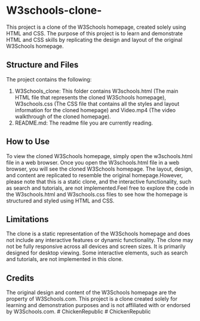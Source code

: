 ﻿# W3schools-clone-
This project is a clone of the W3Schools homepage, created solely using HTML and CSS. The purpose of this project is to learn and demonstrate HTML and CSS skills by replicating the design and layout of the original W3Schools homepage.

## Structure and Files
The project contains the following:
1. W3Schools_clone: This folder contains W3schools.html (The main HTML file that represents the cloned W3Schools homepage), W3schools.css (The CSS file that contains all the styles and layout information for the cloned homepage) and Video.mp4 (The video walkthrough of the cloned homepage).
2. README.md: The readme file you are currently reading.

## How to Use
To view the cloned W3Schools homepage, simply open the w3schools.html file in a web browser. Once you open the W3schools.html file in a web browser, you will see the cloned W3Schools homepage. The layout, design, and content are replicated to resemble the original homepage.However, please note that this is a static clone, and the interactive functionality, such as search and tutorials, are not implemented.Feel free to explore the code in the W3schools.html and W3schools.css files to see how the homepage is structured and styled using HTML and CSS.

## Limitations
The clone is a static representation of the W3Schools homepage and does not include any interactive features or dynamic functionality.
The clone may not be fully responsive across all devices and screen sizes. It is primarily designed for desktop viewing.
Some interactive elements, such as search and tutorials, are not implemented in this clone.
## Credits
The original design and content of the W3Schools homepage are the property of W3Schools.com. This project is a clone created solely for learning and demonstration purposes and is not affiliated with or endorsed by W3Schools.com.
#   C h i c k e n R e p u b l i c  
 #   C h i c k e n R e p u b l i c  
 